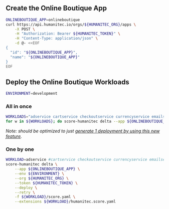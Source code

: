 ## Create the Online Boutique App

```bash
ONLINEBOUTIQUE_APP=onlineboutique
curl https://api.humanitec.io/orgs/${HUMANITEC_ORG}/apps \
	-X POST \
	-H "Authorization: Bearer ${HUMANITEC_TOKEN}" \
	-H "Content-Type: application/json" \
	-d @- <<EOF
{
  "id": "${ONLINEBOUTIQUE_APP}", 
  "name": "${ONLINEBOUTIQUE_APP}"
}
EOF
```

## Deploy the Online Boutique Workloads

```bash
ENVIRONMENT=development
```

### All in once

```bash
WORKLOADS="adservice cartservice checkoutservice currencyservice emailservice frontend loadgenerator paymentservice productcatalogservice recommendationservice redis shippingservice"
for w in ${WORKLOADS}; do score-humanitec delta --app ${ONLINEBOUTIQUE_APP} --env ${ENVIRONMENT} --org ${HUMANITEC_ORG} --token ${HUMANITEC_TOKEN} --deploy --retry -f $w/score.yaml --extensions $w/humanitec.score.yaml; done
```
_Note: should be optimized to just [generate 1 deployment by using this new feature](https://github.com/score-spec/score-humanitec/pull/38#issue-1652223070)._

### One by one

```bash
WORKLOAD=adservice #cartservice checkoutservice currencyservice emailservice paymentservice productcatalogservice recommendationservice redis shippingservice
score-humanitec delta \
	--app ${ONLINEBOUTIQUE_APP} \
	--env ${ENVIRONMENT} \
	--org ${HUMANITEC_ORG} \
	--token ${HUMANITEC_TOKEN} \
	--deploy \
	--retry \
	-f ${WORKLOAD}/score.yaml \
	--extensions ${WORKLOAD}/humanitec.score.yaml
```
